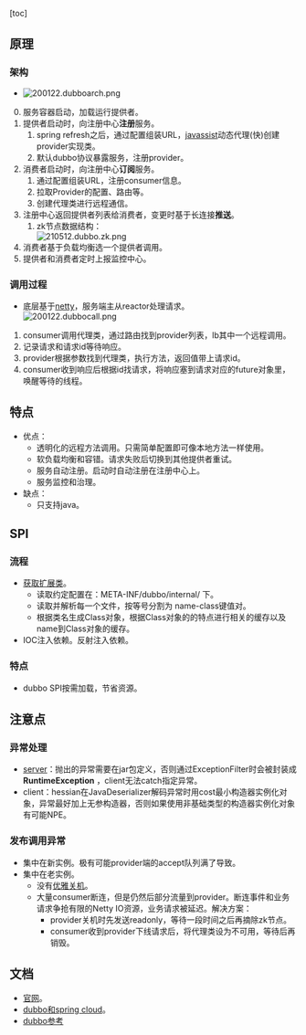 [toc]
## 原理 ##
### 架构 ###
- ![200122.dubboarch.png](https://img-blog.csdnimg.cn/20200122151424995.png)
0. 服务容器启动，加载运行提供者。
1. 提供者启动时，向注册中心**注册**服务。
	1. spring refresh之后，通过配置组装URL，[javassist](https://zhuanlan.zhihu.com/p/149196141)动态代理(快)创建provider实现类。
	2. 默认dubbo协议暴露服务，注册provider。
2. 消费者启动时，向注册中心**订阅**服务。
	1. 通过配置组装URL，注册consumer信息。
	2. 拉取Provider的配置、路由等。
	3. 创建代理类进行远程通信。
3. 注册中心返回提供者列表给消费者，变更时基于长连接**推送**。
	1. zk节点数据结构：<br>![210512.dubbo.zk.png](https://img-blog.csdnimg.cn/20210513001713695.png)
4. 消费者基于负载均衡选一个提供者调用。
5. 提供者和消费者定时上报监控中心。

### 调用过程 ###
- 底层基于[netty](https://juejin.cn/post/6844903712435994631)，服务端主从reactor处理请求。<br>![200122.dubbocall.png](https://img-blog.csdnimg.cn/20200122151831149.png)
1. consumer调用代理类，通过路由找到provider列表，lb其中一个远程调用。
2. 记录请求和请求id等待响应。
3. provider根据参数找到代理类，执行方法，返回值带上请求id。
4. consumer收到响应后根据id找请求，将响应塞到请求对应的future对象里，唤醒等待的线程。

## 特点 ##
- 优点：
  - 透明化的远程方法调用。只需简单配置即可像本地方法一样使用。
  - 软负载均衡和容错。请求失败后切换到其他提供者重试。
  - 服务自动注册。启动时自动注册在注册中心上。
  - 服务监控和治理。
- 缺点：
  - 只支持java。

## SPI ##
### 流程 ###
- [获取扩展类](https://www.cnblogs.com/LUA123/p/12460869.html)。
	- 读取约定配置在：META-INF/dubbo/internal/ 下。
	- 读取并解析每一个文件，按等号分割为 name-class键值对。
	- 根据类名生成Class对象，根据Class对象的的特点进行相关的缓存以及name到Class对象的缓存。
- IOC注入依赖。反射注入依赖。

### 特点 ###
- dubbo SPI按需加载，节省资源。

## 注意点 ##
### 异常处理 ###
- [server](http://xurui.pro/2018/05/29/%E5%9F%BA%E4%BA%8Edubbo%E7%9A%84%E5%88%86%E5%B8%83%E5%BC%8F%E5%BA%94%E7%94%A8%E4%B8%AD%E7%9A%84%E7%BB%9F%E4%B8%80%E5%BC%82%E5%B8%B8%E5%A4%84%E7%90%86/)：抛出的异常需要在jar包定义，否则通过ExceptionFilter时会被封装成 **RuntimeException** ，client无法catch指定异常。
- client：hessian在JavaDeserializer解码异常时用cost最小构造器实例化对象，异常最好加上无参构造器，否则如果使用非基础类型的构造器实例化对象有可能NPE。

### 发布调用异常 ###
- 集中在新实例。极有可能provider端的accept队列满了导致。
- 集中在老实例。
  - 没有[优雅关机](https://jaskey.github.io/blog/2019/09/30/spring-boot-dubbo-graceful-shutdown/)。
  - 大量consumer断连，但是仍然后部分流量到provider。断连事件和业务请求争抢有限的Netty IO资源，业务请求被延迟。解决方案：
    - provider关机时先发送readonly，等待一段时间之后再摘除zk节点。
    - consumer收到provider下线请求后，将代理类设为不可用，等待后再销毁。

## 文档 ##
- [官网](https://dubbo.apache.org/zh-cn/index.html)。
- [dubbo和spring cloud](https://zhuanlan.zhihu.com/p/85012048)。
- [dubbo参考](https://aobing.blog.csdn.net/article/details/109018922)